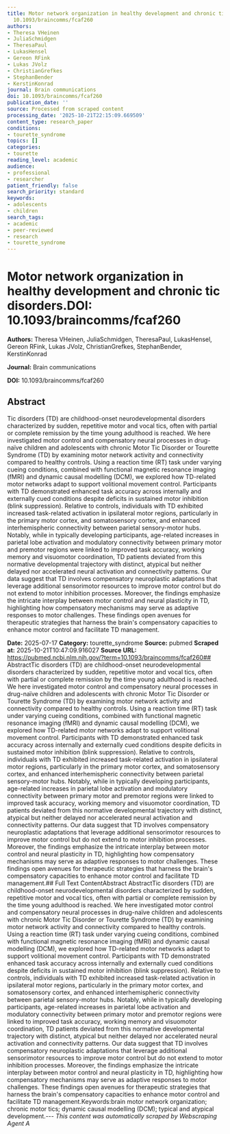 ```yaml
---
title: Motor network organization in healthy development and chronic tic disorders.**DOI:**
  10.1093/braincomms/fcaf260
authors:
- Theresa VHeinen
- JuliaSchmidgen
- TheresaPaul
- LukasHensel
- Gereon RFink
- Lukas JVolz
- ChristianGrefkes
- StephanBender
- KerstinKonrad
journal: Brain communications
doi: 10.1093/braincomms/fcaf260
publication_date: ''
source: Processed from scraped content
processing_date: '2025-10-21T22:15:09.669509'
content_type: research_paper
conditions:
- tourette_syndrome
topics: []
categories:
- tourette
reading_level: academic
audience:
- professional
- researcher
patient_friendly: false
search_priority: standard
keywords:
- adolescents
- children
search_tags:
- academic
- peer-reviewed
- research
- tourette_syndrome
---
```


# Motor network organization in healthy development and chronic tic disorders.**DOI:** 10.1093/braincomms/fcaf260

**Authors:** Theresa VHeinen, JuliaSchmidgen, TheresaPaul, LukasHensel, Gereon RFink, Lukas JVolz, ChristianGrefkes, StephanBender, KerstinKonrad

**Journal:** Brain communications

**DOI:** 10.1093/braincomms/fcaf260

## Abstract

Tic disorders (TD) are childhood-onset neurodevelopmental disorders characterized by sudden, repetitive motor and vocal tics, often with partial or complete remission by the time young adulthood is reached. We here investigated motor control and compensatory neural processes in drug-naïve children and adolescents with chronic Motor Tic Disorder or Tourette Syndrome (TD) by examining motor network activity and connectivity compared to healthy controls. Using a reaction time (RT) task under varying cueing conditions, combined with functional magnetic resonance imaging (fMRI) and dynamic causal modelling (DCM), we explored how TD-related motor networks adapt to support volitional movement control. Participants with TD demonstrated enhanced task accuracy across internally and externally cued conditions despite deficits in sustained motor inhibition (blink suppression). Relative to controls, individuals with TD exhibited increased task-related activation in ipsilateral motor regions, particularly in the primary motor cortex, and somatosensory cortex, and enhanced interhemispheric connectivity between parietal sensory-motor hubs. Notably, while in typically developing participants, age-related increases in parietal lobe activation and modulatory connectivity between primary motor and premotor regions were linked to improved task accuracy, working memory and visuomotor coordination, TD patients deviated from this normative developmental trajectory with distinct, atypical but neither delayed nor accelerated neural activation and connectivity patterns. Our data suggest that TD involves compensatory neuroplastic adaptations that leverage additional sensorimotor resources to improve motor control but do not extend to motor inhibition processes. Moreover, the findings emphasize the intricate interplay between motor control and neural plasticity in TD, highlighting how compensatory mechanisms may serve as adaptive responses to motor challenges. These findings open avenues for therapeutic strategies that harness the brain's compensatory capacities to enhance motor control and facilitate TD management.

**Date:** 2025-07-17
**Category:** tourette_syndrome
**Source:** pubmed
**Scraped at:** 2025-10-21T10:47:09.916027
**Source URL:** https://pubmed.ncbi.nlm.nih.gov/?term=10.1093/braincomms/fcaf260## AbstractTic disorders (TD) are childhood-onset neurodevelopmental disorders characterized by sudden, repetitive motor and vocal tics, often with partial or complete remission by the time young adulthood is reached. We here investigated motor control and compensatory neural processes in drug-naïve children and adolescents with chronic Motor Tic Disorder or Tourette Syndrome (TD) by examining motor network activity and connectivity compared to healthy controls. Using a reaction time (RT) task under varying cueing conditions, combined with functional magnetic resonance imaging (fMRI) and dynamic causal modelling (DCM), we explored how TD-related motor networks adapt to support volitional movement control. Participants with TD demonstrated enhanced task accuracy across internally and externally cued conditions despite deficits in sustained motor inhibition (blink suppression). Relative to controls, individuals with TD exhibited increased task-related activation in ipsilateral motor regions, particularly in the primary motor cortex, and somatosensory cortex, and enhanced interhemispheric connectivity between parietal sensory-motor hubs. Notably, while in typically developing participants, age-related increases in parietal lobe activation and modulatory connectivity between primary motor and premotor regions were linked to improved task accuracy, working memory and visuomotor coordination, TD patients deviated from this normative developmental trajectory with distinct, atypical but neither delayed nor accelerated neural activation and connectivity patterns. Our data suggest that TD involves compensatory neuroplastic adaptations that leverage additional sensorimotor resources to improve motor control but do not extend to motor inhibition processes. Moreover, the findings emphasize the intricate interplay between motor control and neural plasticity in TD, highlighting how compensatory mechanisms may serve as adaptive responses to motor challenges. These findings open avenues for therapeutic strategies that harness the brain's compensatory capacities to enhance motor control and facilitate TD management.## Full Text ContentAbstract AbstractTic disorders (TD) are childhood-onset neurodevelopmental disorders characterized by sudden, repetitive motor and vocal tics, often with partial or complete remission by the time young adulthood is reached. We here investigated motor control and compensatory neural processes in drug-naïve children and adolescents with chronic Motor Tic Disorder or Tourette Syndrome (TD) by examining motor network activity and connectivity compared to healthy controls. Using a reaction time (RT) task under varying cueing conditions, combined with functional magnetic resonance imaging (fMRI) and dynamic causal modelling (DCM), we explored how TD-related motor networks adapt to support volitional movement control. Participants with TD demonstrated enhanced task accuracy across internally and externally cued conditions despite deficits in sustained motor inhibition (blink suppression). Relative to controls, individuals with TD exhibited increased task-related activation in ipsilateral motor regions, particularly in the primary motor cortex, and somatosensory cortex, and enhanced interhemispheric connectivity between parietal sensory-motor hubs. Notably, while in typically developing participants, age-related increases in parietal lobe activation and modulatory connectivity between primary motor and premotor regions were linked to improved task accuracy, working memory and visuomotor coordination, TD patients deviated from this normative developmental trajectory with distinct, atypical but neither delayed nor accelerated neural activation and connectivity patterns. Our data suggest that TD involves compensatory neuroplastic adaptations that leverage additional sensorimotor resources to improve motor control but do not extend to motor inhibition processes. Moreover, the findings emphasize the intricate interplay between motor control and neural plasticity in TD, highlighting how compensatory mechanisms may serve as adaptive responses to motor challenges. These findings open avenues for therapeutic strategies that harness the brain's compensatory capacities to enhance motor control and facilitate TD management.Keywords:brain motor network organization; chronic motor tics; dynamic causal modelling (DCM); typical and atypical development.---
*This content was automatically scraped by Webscraping Agent A*